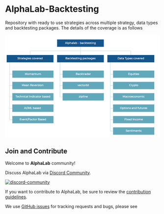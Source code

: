 # AlphaLab-Backtesting

Repository with ready to use strategies across multiple strategy, data types and backtesting packages.
The details of the coverage is as follows

![AlphaLab-Backtesting](./Alphalab-backtesting.png)


## Join and Contribute

Welcome to **AlphaLab** community!

Discuss AlphaLab via [Discord Community](https://discord.gg/DwwqBc9nX).


<a href="https://discord.gg/DwwqBc9nX" target="\_blank">
	<div align="left">
		<img src=https://assets-global.website-files.com/6257adef93867e50d84d30e2/636e0b5061df29d55a92d945_full_logo_blurple_RGB.svg alt=discord-community width="25%"/>
	</div>
</a>

If you want to contribute to AlphaLab, be sure to review the
[contribution guidelines](CONTRIBUTING.md).

We use [GitHub issues](https://github.com/Quanturf/AlphaLab-Backtesting/issues) for
tracking requests and bugs, please see